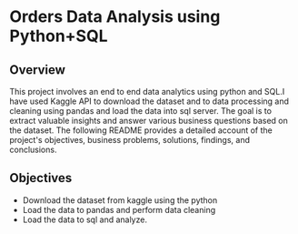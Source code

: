 # Orders Data Analysis using Python+SQL


## Overview
This project involves an end to end data analytics using python and SQL.I have used Kaggle API to download the dataset and to data processing and cleaning using pandas and load the data into sql server. The goal is to extract valuable insights and answer various business questions based on the dataset. The following README provides a detailed account of the project's objectives, business problems, solutions, findings, and conclusions.

## Objectives

- Download the dataset from kaggle using the python 
- Load the data to pandas and perform data cleaning
- Load the data to sql and analyze.
